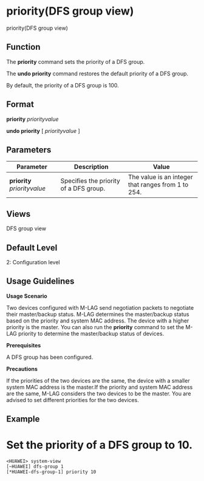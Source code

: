 priority(DFS group view)
========================

priority(DFS group view)

Function
--------



The **priority** command sets the priority of a DFS group.

The **undo priority** command restores the default priority of a DFS group.



By default, the priority of a DFS group is 100.


Format
------

**priority** *priorityvalue*

**undo priority** [ *priorityvalue* ]


Parameters
----------

| Parameter | Description | Value |
| --- | --- | --- |
| **priority** *priorityvalue* | Specifies the priority of a DFS group. | The value is an integer that ranges from 1 to 254. |



Views
-----

DFS group view


Default Level
-------------

2: Configuration level


Usage Guidelines
----------------

**Usage Scenario**

Two devices configured with M-LAG send negotiation packets to negotiate their master/backup status. M-LAG determines the master/backup status based on the priority and system MAC address. The device with a higher priority is the master. You can also run the **priority** command to set the M-LAG priority to determine the master/backup status of devices.

**Prerequisites**

A DFS group has been configured.

**Precautions**

If the priorities of the two devices are the same, the device with a smaller system MAC address is the master.If the priority and system MAC address are the same, M-LAG considers the two devices to be the master. You are advised to set different priorities for the two devices.


Example
-------

# Set the priority of a DFS group to 10.
```
<HUAWEI> system-view
[~HUAWEI] dfs-group 1
[*HUAWEI-dfs-group-1] priority 10

```